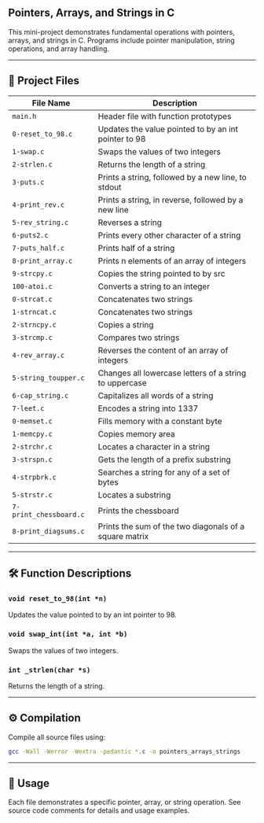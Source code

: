 ## Pointers, Arrays, and Strings in C

This mini-project demonstrates fundamental operations with pointers, arrays, and strings in C. Programs include pointer manipulation, string operations, and array handling.

---

## 📁 Project Files

| File Name         | Description                                         |
|-------------------|-----------------------------------------------------|
| `main.h`          | Header file with function prototypes                |
| `0-reset_to_98.c` | Updates the value pointed to by an int pointer to 98|
| `1-swap.c`        | Swaps the values of two integers                    |
| `2-strlen.c`      | Returns the length of a string                      |
| `3-puts.c`        | Prints a string, followed by a new line, to stdout |
| `4-print_rev.c`   | Prints a string, in reverse, followed by a new line|
| `5-rev_string.c`  | Reverses a string                                   |
| `6-puts2.c`       | Prints every other character of a string           |
| `7-puts_half.c`   | Prints half of a string                            |
| `8-print_array.c` | Prints n elements of an array of integers         |
| `9-strcpy.c`      | Copies the string pointed to by src                |
| `100-atoi.c`     | Converts a string to an integer                   |
| `0-strcat.c`      | Concatenates two strings                           |
| `1-strncat.c`    | Concatenates two strings                           |
| `2-strncpy.c`    | Copies a string                                    |
| `3-strcmp.c`      | Compares two strings                               |
| `4-rev_array.c`   | Reverses the content of an array of integers      |
| `5-string_toupper.c`| Changes all lowercase letters of a string to uppercase|
| `6-cap_string.c`  | Capitalizes all words of a string                 |
| `7-leet.c`        | Encodes a string into 1337                        |
| `0-memset.c`      | Fills memory with a constant byte                 |
| `1-memcpy.c`      | Copies memory area                                 |
| `2-strchr.c`      | Locates a character in a string                   |
| `3-strspn.c`      | Gets the length of a prefix substring             |
| `4-strpbrk.c`     | Searches a string for any of a set of bytes      |
| `5-strstr.c`      | Locates a substring                                |
| `7-print_chessboard.c`| Prints the chessboard                          |
| `8-print_diagsums.c`| Prints the sum of the two diagonals of a square matrix|

---

## 🛠 Function Descriptions

### `void reset_to_98(int *n)`
Updates the value pointed to by an int pointer to 98.

### `void swap_int(int *a, int *b)`
Swaps the values of two integers.

### `int _strlen(char *s)`
Returns the length of a string.

---

## ⚙️ Compilation

Compile all source files using:
```bash
gcc -Wall -Werror -Wextra -pedantic *.c -o pointers_arrays_strings
```

---

## 📄 Usage

Each file demonstrates a specific pointer, array, or string operation. See source code comments for details and usage examples.

